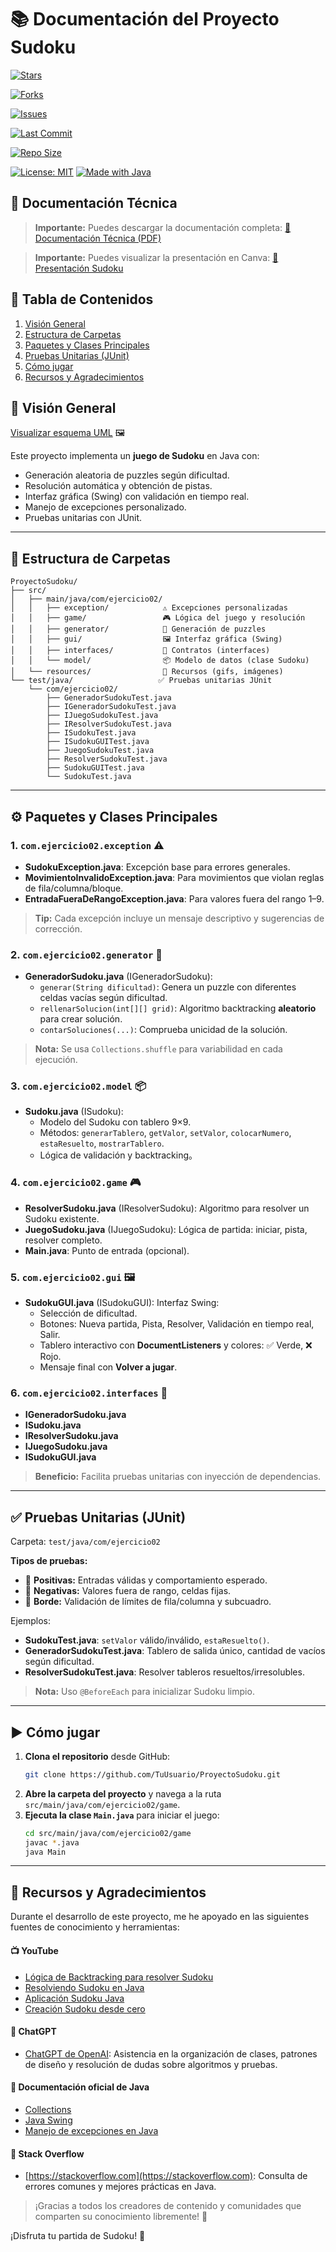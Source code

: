 # 📚 Documentación del Proyecto Sudoku



[![Stars](https://img.shields.io/github/stars/IsmaVargass/ProyectoSudoku?style=social&label=Stars)](https://github.com/IsmaVargass/ProyectoSudoku/stargazers)

[![Forks](https://img.shields.io/github/forks/IsmaVargass/ProyectoSudoku?style=social&label=Forks)](https://github.com/IsmaVargass/ProyectoSudoku/network/members)

[![Issues](https://img.shields.io/github/issues/IsmaVargass/ProyectoSudoku)](https://github.com/IsmaVargass/ProyectoSudoku/issues)

[![Last Commit](https://img.shields.io/github/last-commit/IsmaVargass/ProyectoSudoku.svg)](https://github.com/IsmaVargass/ProyectoSudoku/commits/master/)

[![Repo Size](https://img.shields.io/github/repo-size/IsmaVargass/ProyectoSudoku)](https://github.com/IsmaVargass/ProyectoSudoku)

[![License: MIT](https://img.shields.io/badge/License-MIT-green.svg)](LICENSE)
[![Made with Java](https://img.shields.io/badge/Made%20with-Java-orange.svg)](https://www.java.com/)

## 📝 Documentación Técnica

> **Importante:** Puedes descargar la documentación completa:
> [📄 Documentación Técnica (PDF)](docs/Documentacion_Tecnica_Sudoku.pdf)

> **Importante:** Puedes visualizar la presentación en Canva:
> [📄 Presentación Sudoku](https://www.canva.com/design/DAGoiyeHDPM/NBDEReY8LnUrWgBuYPL3Ew/edit?utm_content=DAGoiyeHDPM&utm_campaign=designshare&utm_medium=link2&utm_source=sharebutton)


## 📑 Tabla de Contenidos
1. [Visión General](#-visión-general)
2. [Estructura de Carpetas](#-estructura-de-carpetas)
3. [Paquetes y Clases Principales](#️-paquetes-y-clases-principales)
4. [Pruebas Unitarias (JUnit)](#-pruebas-unitarias-junit)
5. [Cómo jugar](#️-cómo-jugar)
6. [Recursos y Agradecimientos](#-recursos-y-agradecimientos)

## 🎯 Visión General
[Visualizar esquema UML](docs/UML.md) 🖼️

Este proyecto implementa un **juego de Sudoku** en Java con:
- Generación aleatoria de puzzles según dificultad.
- Resolución automática y obtención de pistas.
- Interfaz gráfica (Swing) con validación en tiempo real.
- Manejo de excepciones personalizado.
- Pruebas unitarias con JUnit.

---

## 📁 Estructura de Carpetas
```
ProyectoSudoku/
├── src/
│   ├── main/java/com/ejercicio02/
│   │   ├── exception/            ⚠️ Excepciones personalizadas
│   │   ├── game/                 🎮 Lógica del juego y resolución
│   │   ├── generator/            🧩 Generación de puzzles
│   │   ├── gui/                  🖼️ Interfaz gráfica (Swing)
│   │   ├── interfaces/           📝 Contratos (interfaces)
│   │   └── model/                📦 Modelo de datos (clase Sudoku)
│   └── resources/                🎵 Recursos (gifs, imágenes)
└── test/java/                   ✅ Pruebas unitarias JUnit
    └── com/ejercicio02/
        ├── GeneradorSudokuTest.java
        ├── IGeneradorSudokuTest.java
        ├── IJuegoSudokuTest.java
        ├── IResolverSudokuTest.java
        ├── ISudokuTest.java
        ├── ISudokuGUITest.java
        ├── JuegoSudokuTest.java
        ├── ResolverSudokuTest.java
        ├── SudokuGUITest.java
        └── SudokuTest.java
```

---

## ⚙️ Paquetes y Clases Principales

### 1. `com.ejercicio02.exception` ⚠️
- **SudokuException.java**: Excepción base para errores generales.
- **MovimientoInvalidoException.java**: Para movimientos que violan reglas de fila/columna/bloque.
- **EntradaFueraDeRangoException.java**: Para valores fuera del rango 1–9.

> **Tip:** Cada excepción incluye un mensaje descriptivo y sugerencias de corrección.

### 2. `com.ejercicio02.generator` 🧩
- **GeneradorSudoku.java** (IGeneradorSudoku):
    - `generar(String dificultad)`: Genera un puzzle con diferentes celdas vacías según dificultad.
    - `rellenarSolucion(int[][] grid)`: Algoritmo backtracking **aleatorio** para crear solución.
    - `contarSoluciones(...)`: Comprueba unicidad de la solución.

> **Nota:** Se usa `Collections.shuffle` para variabilidad en cada ejecución.

### 3. `com.ejercicio02.model` 📦
- **Sudoku.java** (ISudoku):
    - Modelo del Sudoku con tablero 9×9.
    - Métodos: `generarTablero`, `getValor`, `setValor`, `colocarNumero`, `estaResuelto`, `mostrarTablero`.
    - Lógica de validación y backtracking。

### 4. `com.ejercicio02.game` 🎮
- **ResolverSudoku.java** (IResolverSudoku): Algoritmo para resolver un Sudoku existente.
- **JuegoSudoku.java** (IJuegoSudoku): Lógica de partida: iniciar, pista, resolver completo.
- **Main.java**: Punto de entrada (opcional).

### 5. `com.ejercicio02.gui` 🖼️
- **SudokuGUI.java** (ISudokuGUI): Interfaz Swing:
    - Selección de dificultad.
    - Botones: Nueva partida, Pista, Resolver, Validación en tiempo real, Salir.
    - Tablero interactivo con **DocumentListeners** y colores: ✅ Verde, ❌ Rojo.
    - Mensaje final con **Volver a jugar**.

### 6. `com.ejercicio02.interfaces` 📝
- **IGeneradorSudoku.java**
- **ISudoku.java**
- **IResolverSudoku.java**
- **IJuegoSudoku.java**
- **ISudokuGUI.java**

> **Beneficio:** Facilita pruebas unitarias con inyección de dependencias.

---

## ✅ Pruebas Unitarias (JUnit)
Carpeta: `test/java/com/ejercicio02`

**Tipos de pruebas:**
- 🔹 **Positivas:** Entradas válidas y comportamiento esperado.
- 🔹 **Negativas:** Valores fuera de rango, celdas fijas.
- 🔹 **Borde:** Validación de límites de fila/columna y subcuadro.

Ejemplos:
- **SudokuTest.java**: `setValor` válido/inválido, `estaResuelto()`.
- **GeneradorSudokuTest.java**: Tablero de salida único, cantidad de vacíos según dificultad.
- **ResolverSudokuTest.java**: Resolver tableros resueltos/irresolubles.

> **Nota:** Uso `@BeforeEach` para inicializar Sudoku limpio.

---

## ▶️ Cómo jugar
1. **Clona el repositorio** desde GitHub:
   ```bash
   git clone https://github.com/TuUsuario/ProyectoSudoku.git
   ```
2. **Abre la carpeta del proyecto** y navega a la ruta `src/main/java/com/ejercicio02/game`.
3. **Ejecuta la clase `Main.java`** para iniciar el juego:
   ```bash
   cd src/main/java/com/ejercicio02/game
   javac *.java
   java Main
   ```

---

## 🙌 Recursos y Agradecimientos

Durante el desarrollo de este proyecto, me he apoyado en las siguientes fuentes de conocimiento y herramientas:

#### 📺 YouTube
- [Lógica de Backtracking para resolver Sudoku](https://youtu.be/3NOYR2T8zTo?si=SKSaknWNNFnpzejA)
- [Resolviendo Sudoku en Java](https://youtu.be/N-eoEQiZWw0?si=5R7EB-1Q-G7mNbQI)
- [Aplicación Sudoku Java](https://youtu.be/-AgMyQmSvNc?si=nqwmaPAyF5I9bsi7)
- [Creación Sudoku desde cero](https://youtu.be/IIb-kxfH4Lw?si=iUjSz9wXj9dBrdot)   

#### 🤖 ChatGPT
- [ChatGPT de OpenAI](https://chat.openai.com): Asistencia en la organización de clases, patrones de diseño y resolución de dudas sobre algoritmos y pruebas.

#### 📘 Documentación oficial de Java
- [Collections](https://docs.oracle.com/javase/8/docs/api/java/util/Collections.html)
- [Java Swing](https://docs.oracle.com/javase/tutorial/uiswing/)
- [Manejo de excepciones en Java](https://docs.oracle.com/javase/tutorial/essential/exceptions/)

#### 💬 Stack Overflow
- [https://stackoverflow.com](https://stackoverflow.com): Consulta de errores comunes y mejores prácticas en Java.

> ¡Gracias a todos los creadores de contenido y comunidades que comparten su conocimiento libremente! 🙌
>
¡Disfruta tu partida de Sudoku! 🎉
